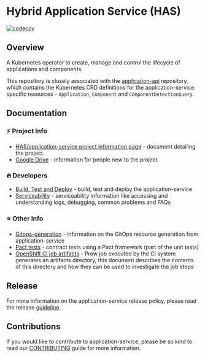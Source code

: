 # Hybrid Application Service (HAS)

[![codecov](https://codecov.io/gh/redhat-appstudio/application-service/branch/main/graph/badge.svg)](https://codecov.io/gh/redhat-appstudio/application-service)

## Overview

A Kubernetes operator to create, manage and control the lifecycle of applications and components.

This repository is closely associated with the [application-api](https://github.com/redhat-appstudio/application-api/) repository, which contains the Kubernetes CRD definitions for the application-service specific resources - `Application`, `Component` and `ComponentDetectionQuery`.

## Documentation

### ⚡ Project Info
* [HAS/application-service project information page](https://docs.google.com/document/d/1axzNOhRBSkly3M2Y32Pxr1MBpBif2ljb-ufj0_aEt74/edit?usp=sharing) - document detailing the project
* [Google Drive](https://drive.google.com/drive/u/0/folders/1pqESr0oc2ldtfj9RDx65vD_KdkgY_G9h) - information for people new to the project

### 🔥 Developers

* [Build, Test and Deploy](./docs/build-test-and-deploy.md) - build, test and deploy the application-service
* [Serviceability](./docs/serviceability.md) - serviceability information like accessing and understanding logs, debugging, common problems and FAQs

### ⭐ Other Info

* [Gitops-generation](./docs/gitops-generation.md) - information on the GitOps resource generation from application-service
* [Pact tests](./docs/pact-tests.md) - contract tests using a Pact framework (part of the unit tests)
* [OpenShift CI job artifacts](https://docs.ci.openshift.org/docs/how-tos/artifacts/) - Prow job executed by the CI system generates an artifacts directory, this document describes the contents of this directory and how they can be used to investigate the job steps

## Release

For more information on the application-service release policy, please read the release [guideline](./docs/release.md).

## Contributions

If you would like to contribute to application-service, please be so kind to read our [CONTRIBUTING](./docs/CONTRIBUTING.md) guide for more information.
